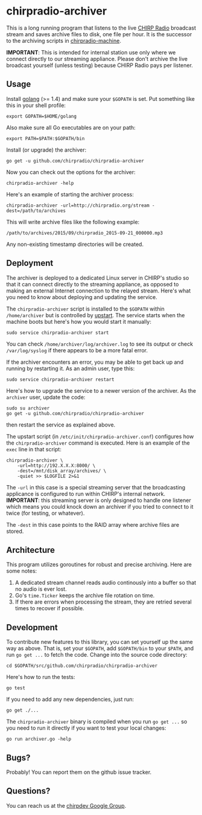 # chirpradio-archiver

This is a long running program that listens to the live
[CHIRP Radio](http://chirpradio.org/) broadcast
stream and saves archive files to disk, one file per hour. It is the successor
to the archiving scripts in
[chirpradio-machine](https://github.com/chirpradio/chirpradio-machine/).

**IMPORTANT**: This is intended for internal station use only where we connect
directly to our streaming appliance. Please don't archive the live broadcast
yourself (unless testing) because CHIRP Radio pays per listener.

## Usage

Install [golang](http://golang.org/) (>= 1.4) and make sure your `$GOPATH` is
set. Put something like this in your shell profile:

    export GOPATH=$HOME/golang

Also make sure all Go executables are on your path:

    export PATH=$PATH:$GOPATH/bin

Install (or upgrade) the archiver:

    go get -u github.com/chirpradio/chirpradio-archiver

Now you can check out the options for the archiver:

    chirpradio-archiver -help

Here's an example of starting the archiver process:

    chirpradio-archiver -url=http://chirpradio.org/stream -dest=/path/to/archives

This will write archive files like the following example:

    /path/to/archives/2015/09/chirpradio_2015-09-21_000000.mp3

Any non-existing timestamp directories will be created.

## Deployment

The archiver is deployed to a dedicated Linux server in CHIRP's studio so that
it can connect directly to the streaming appliance, as opposed to making an
external Internet connection to the relayed stream. Here's what you need to know
about deploying and updating the service.

The `chirpradio-archiver` script is installed to the `$GOPATH` within
`/home/archiver` but is controlled by
[upstart](http://upstart.ubuntu.com/). The service starts when the machine boots
but here's how you would start it manually:

    sudo service chirpradio-archiver start

You can check `/home/archiver/log/archiver.log` to see its output or check
`/var/log/syslog` if there appears to be a more fatal error.

If the archiver encounters an error, you may be able to get back up and running
by restarting it. As an admin user, type this:

    sudo service chirpradio-archiver restart

Here's how to upgrade the service to a newer version of the archiver.
As the `archiver` user, update the code:

    sudo su archiver
    go get -u github.com/chirpradio/chirpradio-archiver

then restart the service as explained above.

The upstart script (in `/etc/init/chirpradio-archiver.conf`) configures how the
`chirpradio-archiver` command is executed. Here is an example of the `exec` line
in that script:

    chirpradio-archiver \
        -url=http://192.X.X.X:8000/ \
        -dest=/mnt/disk_array/archives/ \
        -quiet >> $LOGFILE 2>&1

The `-url` in this case is a special streaming server that the broadcasting
applicance is configured to run within CHIRP's internal network.
**IMPORTANT**: this streaming server is only designed to handle one listener
which means you could knock down an archiver if you tried to connect to it
twice (for testing, or whatever).

The `-dest` in this case points to the RAID array where archive files are
stored.

## Architecture

This program utilizes goroutines for robust and precise archiving. Here are some
notes:

1. A dedicated stream channel reads audio continously into a buffer so that no
   audio is ever lost.
2. Go's `time.Ticker` keeps the archive file rotation on time.
3. If there are errors when processing the stream, they are retried several
   times to recover if possible.

## Development

To contribute new features to this library, you can set yourself up the same
way as above. That is, set your `$GOPATH`, add `$GOPATH/bin` to your `$PATH`,
and run `go get ...` to fetch the code.
Change into the source code directory:

    cd $GOPATH/src/github.com/chirpradio/chirpradio-archiver

Here's how to run the tests:

    go test

If you need to add any new dependencies, just run:

    go get ./...

The `chirpradio-archiver` binary is compiled when you run `go get ...` so
you need to run it directly if you want to test your local changes:

    go run archiver.go -help

## Bugs?

Probably! You can report them on the github issue tracker.

## Questions?

You can reach us at the [chirpdev Google Group](https://groups.google.com/forum/#!forum/chirpdev).
